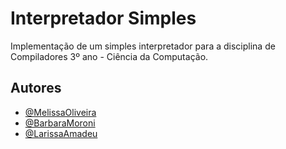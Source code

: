 # Interpretador Simples

Implementação de um simples interpretador para a disciplina de Compiladores 3º ano - Ciência da Computação.





## Autores

- [@MelissaOliveira](https://github.com/MelissaOliveiraC)
- [@BarbaraMoroni](https://github.com/BaarbaraMoroni)
- [@LarissaAmadeu](https://github.com/Larissa-Amadeu)
